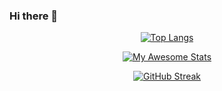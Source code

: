 ### Hi there 👋

<!--
**mhdabdelrhman/mhdabdelrhman** is a ✨ _special_ ✨ repository because its `README.md` (this file) appears on your GitHub profile.

Here are some ideas to get you started:

- 🔭 I’m currently working on ...
- 🌱 I’m currently learning ...
- 👯 I’m looking to collaborate on ...
- 🤔 I’m looking for help with ...
- 💬 Ask me about ...
- 📫 How to reach me: ...
- 😄 Pronouns: ...
- ⚡ Fun fact: ...
-->
<div align="center">

[![Top Langs](https://github-readme-stats.vercel.app/api/top-langs/?username=mhdabdelrhman&layout=compact&theme=vision-friendly-dark)](https://github.com/anuraghazra/github-readme-stats)

[![My Awesome Stats](https://awesome-github-stats.azurewebsites.net/user-stats/mhdabdelrhman?cardType=level&theme=dark&preferLogin=true&Background=000000)](https://git.io/awesome-stats-card)

[![GitHub Streak](http://github-readme-streak-stats.herokuapp.com?user=mhdabdelrhman&theme=dark&background=000000)](https://git.io/streak-stats)

</div>
